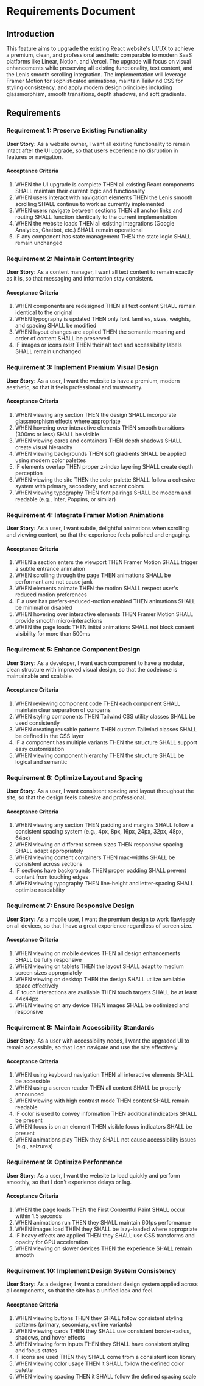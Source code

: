 # Requirements Document

## Introduction

This feature aims to upgrade the existing React website's UI/UX to achieve a premium, clean, and professional aesthetic comparable to modern SaaS platforms like Linear, Notion, and Vercel. The upgrade will focus on visual enhancements while preserving all existing functionality, text content, and the Lenis smooth scrolling integration. The implementation will leverage Framer Motion for sophisticated animations, maintain Tailwind CSS for styling consistency, and apply modern design principles including glassmorphism, smooth transitions, depth shadows, and soft gradients.

## Requirements

### Requirement 1: Preserve Existing Functionality

**User Story:** As a website owner, I want all existing functionality to remain intact after the UI upgrade, so that users experience no disruption in features or navigation.

#### Acceptance Criteria

1. WHEN the UI upgrade is complete THEN all existing React components SHALL maintain their current logic and functionality
2. WHEN users interact with navigation elements THEN the Lenis smooth scrolling SHALL continue to work as currently implemented
3. WHEN users navigate between sections THEN all anchor links and routing SHALL function identically to the current implementation
4. WHEN the website loads THEN all existing integrations (Google Analytics, Chatbot, etc.) SHALL remain operational
5. IF any component has state management THEN the state logic SHALL remain unchanged

### Requirement 2: Maintain Content Integrity

**User Story:** As a content manager, I want all text content to remain exactly as it is, so that messaging and information stay consistent.

#### Acceptance Criteria

1. WHEN components are redesigned THEN all text content SHALL remain identical to the original
2. WHEN typography is updated THEN only font families, sizes, weights, and spacing SHALL be modified
3. WHEN layout changes are applied THEN the semantic meaning and order of content SHALL be preserved
4. IF images or icons exist THEN their alt text and accessibility labels SHALL remain unchanged

### Requirement 3: Implement Premium Visual Design

**User Story:** As a user, I want the website to have a premium, modern aesthetic, so that it feels professional and trustworthy.

#### Acceptance Criteria

1. WHEN viewing any section THEN the design SHALL incorporate glassmorphism effects where appropriate
2. WHEN hovering over interactive elements THEN smooth transitions (300ms or less) SHALL be visible
3. WHEN viewing cards and containers THEN depth shadows SHALL create visual hierarchy
4. WHEN viewing backgrounds THEN soft gradients SHALL be applied using modern color palettes
5. IF elements overlap THEN proper z-index layering SHALL create depth perception
6. WHEN viewing the site THEN the color palette SHALL follow a cohesive system with primary, secondary, and accent colors
7. WHEN viewing typography THEN font pairings SHALL be modern and readable (e.g., Inter, Poppins, or similar)

### Requirement 4: Integrate Framer Motion Animations

**User Story:** As a user, I want subtle, delightful animations when scrolling and viewing content, so that the experience feels polished and engaging.

#### Acceptance Criteria

1. WHEN a section enters the viewport THEN Framer Motion SHALL trigger a subtle entrance animation
2. WHEN scrolling through the page THEN animations SHALL be performant and not cause jank
3. WHEN elements animate THEN the motion SHALL respect user's reduced motion preferences
4. IF a user has prefers-reduced-motion enabled THEN animations SHALL be minimal or disabled
5. WHEN hovering over interactive elements THEN Framer Motion SHALL provide smooth micro-interactions
6. WHEN the page loads THEN initial animations SHALL not block content visibility for more than 500ms

### Requirement 5: Enhance Component Design

**User Story:** As a developer, I want each component to have a modular, clean structure with improved visual design, so that the codebase is maintainable and scalable.

#### Acceptance Criteria

1. WHEN reviewing component code THEN each component SHALL maintain clear separation of concerns
2. WHEN styling components THEN Tailwind CSS utility classes SHALL be used consistently
3. WHEN creating reusable patterns THEN custom Tailwind classes SHALL be defined in the CSS layer
4. IF a component has multiple variants THEN the structure SHALL support easy customization
5. WHEN viewing component hierarchy THEN the structure SHALL be logical and semantic

### Requirement 6: Optimize Layout and Spacing

**User Story:** As a user, I want consistent spacing and layout throughout the site, so that the design feels cohesive and professional.

#### Acceptance Criteria

1. WHEN viewing any section THEN padding and margins SHALL follow a consistent spacing system (e.g., 4px, 8px, 16px, 24px, 32px, 48px, 64px)
2. WHEN viewing on different screen sizes THEN responsive spacing SHALL adapt appropriately
3. WHEN viewing content containers THEN max-widths SHALL be consistent across sections
4. IF sections have backgrounds THEN proper padding SHALL prevent content from touching edges
5. WHEN viewing typography THEN line-height and letter-spacing SHALL optimize readability

### Requirement 7: Ensure Responsive Design

**User Story:** As a mobile user, I want the premium design to work flawlessly on all devices, so that I have a great experience regardless of screen size.

#### Acceptance Criteria

1. WHEN viewing on mobile devices THEN all design enhancements SHALL be fully responsive
2. WHEN viewing on tablets THEN the layout SHALL adapt to medium screen sizes appropriately
3. WHEN viewing on desktop THEN the design SHALL utilize available space effectively
4. IF touch interactions are available THEN touch targets SHALL be at least 44x44px
5. WHEN viewing on any device THEN images SHALL be optimized and responsive

### Requirement 8: Maintain Accessibility Standards

**User Story:** As a user with accessibility needs, I want the upgraded UI to remain accessible, so that I can navigate and use the site effectively.

#### Acceptance Criteria

1. WHEN using keyboard navigation THEN all interactive elements SHALL be accessible
2. WHEN using a screen reader THEN all content SHALL be properly announced
3. WHEN viewing with high contrast mode THEN content SHALL remain readable
4. IF color is used to convey information THEN additional indicators SHALL be present
5. WHEN focus is on an element THEN visible focus indicators SHALL be present
6. WHEN animations play THEN they SHALL not cause accessibility issues (e.g., seizures)

### Requirement 9: Optimize Performance

**User Story:** As a user, I want the website to load quickly and perform smoothly, so that I don't experience delays or lag.

#### Acceptance Criteria

1. WHEN the page loads THEN the First Contentful Paint SHALL occur within 1.5 seconds
2. WHEN animations run THEN they SHALL maintain 60fps performance
3. WHEN images load THEN they SHALL be lazy-loaded where appropriate
4. IF heavy effects are applied THEN they SHALL use CSS transforms and opacity for GPU acceleration
5. WHEN viewing on slower devices THEN the experience SHALL remain smooth

### Requirement 10: Implement Design System Consistency

**User Story:** As a designer, I want a consistent design system applied across all components, so that the site has a unified look and feel.

#### Acceptance Criteria

1. WHEN viewing buttons THEN they SHALL follow consistent styling patterns (primary, secondary, outline variants)
2. WHEN viewing cards THEN they SHALL use consistent border-radius, shadows, and hover effects
3. WHEN viewing form inputs THEN they SHALL have consistent styling and focus states
4. IF icons are used THEN they SHALL come from a consistent icon library
5. WHEN viewing color usage THEN it SHALL follow the defined color palette
6. WHEN viewing spacing THEN it SHALL follow the defined spacing scale
